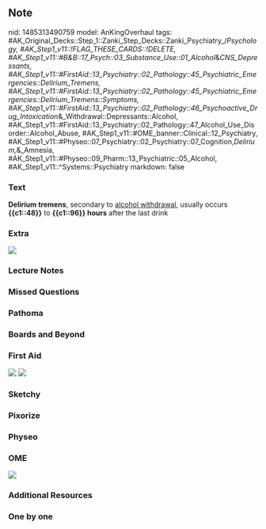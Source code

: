 ## Note
nid: 1485313490759
model: AnKingOverhaul
tags: #AK_Original_Decks::Step_1::Zanki_Step_Decks::Zanki_Psychiatry_/_Psychology, #AK_Step1_v11::!FLAG_THESE_CARDS::!DELETE, #AK_Step1_v11::#B&B::17_Psych::03_Substance_Use::01_Alcohol_&_CNS_Depressants, #AK_Step1_v11::#FirstAid::13_Psychiatry::02_Pathology::45_Psychiatric_Emergencies::Delirium_Tremens, #AK_Step1_v11::#FirstAid::13_Psychiatry::02_Pathology::45_Psychiatric_Emergencies::Delirium_Tremens::Symptoms, #AK_Step1_v11::#FirstAid::13_Psychiatry::02_Pathology::46_Psychoactive_Drug_Intoxication_&_Withdrawal::Depressants::Alcohol, #AK_Step1_v11::#FirstAid::13_Psychiatry::02_Pathology::47_Alcohol_Use_Disorder::Alcohol_Abuse, #AK_Step1_v11::#OME_banner::Clinical::12_Psychiatry, #AK_Step1_v11::#Physeo::07_Psychiatry::02_Psychiatry::07_Cognition,_Delirium,_&_Amnesia, #AK_Step1_v11::#Physeo::09_Pharm::13_Psychiatric::05_Alcohol, #AK_Step1_v11::^Systems::Psychiatry
markdown: false

### Text
<div>
  <div>
    <b>Delirium tremens</b>, secondary to <u>alcohol
    withdrawal</u>, usually occurs <b>{{c1::48}}</b> to
    <b>{{c1::96}} hours</b> after the last drink
  </div>
</div>

### Extra
<img src="paste-33990371180691.jpg">

### Lecture Notes


### Missed Questions


### Pathoma


### Boards and Beyond


### First Aid
<img src="tmp4Y2zwX.png"> <img src="tmpXGtqXi.png">

### Sketchy


### Pixorize


### Physeo


### OME
<div class="ome-widget">
  <a href=
  "https://onlinemeded.org/spa/psychiatry?ref=anki"><img src=
  "_OME_AnkiFlashcards_Topic_6.png"></a>
</div>

### Additional Resources


### One by one

